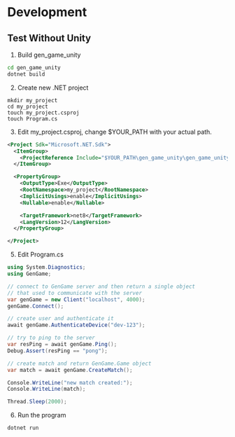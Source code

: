 # Development

## Test Without Unity

1. Build gen_game_unity

```bash
cd gen_game_unity
dotnet build
```

2. Create new .NET project

```
mkdir my_project
cd my_project
touch my_project.csproj
touch Program.cs
```

3. Edit my_project.csproj, change $YOUR_PATH with your actual path.

```xml
<Project Sdk="Microsoft.NET.Sdk">
  <ItemGroup>
    <ProjectReference Include="$YOUR_PATH\gen_game_unity\gen_game_unity.csproj" />
  </ItemGroup>

  <PropertyGroup>
    <OutputType>Exe</OutputType>
    <RootNamespace>my_project</RootNamespace>
    <ImplicitUsings>enable</ImplicitUsings>
    <Nullable>enable</Nullable>

    <TargetFramework>net8</TargetFramework>
    <LangVersion>12</LangVersion>
  </PropertyGroup>

</Project>
```

5. Edit Program.cs

```cs
using System.Diagnostics;
using GenGame;

// connect to GenGame server and then return a single object
// that used to communicate with the server
var genGame = new Client("localhost", 4000);
genGame.Connect();

// create user and authenticate it
await genGame.AuthenticateDevice("dev-123");

// try to ping to the server
var resPing = await genGame.Ping();
Debug.Assert(resPing == "pong");

// create match and return GenGame.Game object
var match = await genGame.CreateMatch();

Console.WriteLine("new match created:");
Console.WriteLine(match);

Thread.Sleep(2000);

```

6. Run the program

```bash
dotnet run
```
